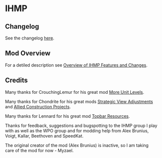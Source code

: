 # IHMP

## Changelog

See the changelog [here](https://ihmp-mod.github.io/ihmp/changelog.html).

## Mod Overview

For a detiled description see [Overview of IHMP Features and Changes](https://ihmp-mod.github.io/ihmp/mod-features.html).

## Credits
Many thanks for CrouchingLemur for his great mod [More Unit Levels](https://steamcommunity.com/sharedfiles/filedetails/?id=710273161).

Many thanks for Chondrite for his great mods [Strategic View Adjustments](https://steamcommunity.com/sharedfiles/filedetails/?id=704963980) and [Allied Construction Projects](https://steamcommunity.com/sharedfiles/filedetails/?id=1368202826).

Many thanks for Lennard for his great mod [Topbar Resources](https://steamcommunity.com/sharedfiles/filedetails/?id=2167913119).

Thanks for feedback, suggestions and bugspotting to the IHMP group I play with as well as the WPO group and for modding help from Alex Brunius, Voigt, Kallar, Beethoven and SpeedKat.

The original creator of the mod (Alex Brunius) is inactive, so I am taking care of the mod for now - Myzael.